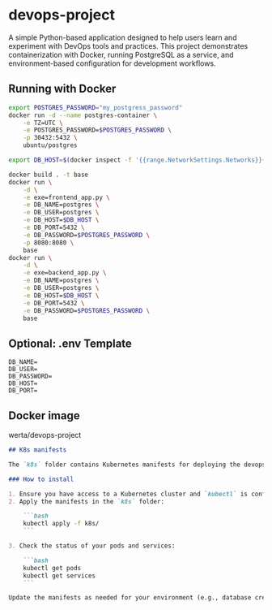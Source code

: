 # devops-project

A simple Python-based application designed to help users learn and experiment with DevOps tools and practices. This project demonstrates containerization with Docker, running PostgreSQL as a service, and environment-based configuration for development workflows.

## Running with Docker

```bash
export POSTGRES_PASSWORD="my_postgress_password"
docker run -d --name postgres-container \
    -e TZ=UTC \
    -e POSTGRES_PASSWORD=$POSTGRES_PASSWORD \
    -p 30432:5432 \
    ubuntu/postgres

export DB_HOST=$(docker inspect -f '{{range.NetworkSettings.Networks}}{{.IPAddress}}{{end}}' postgres-container)

docker build . -t base
docker run \
    -d \
    -e exe=frontend_app.py \
    -e DB_NAME=postgres \
    -e DB_USER=postgres \
    -e DB_HOST=$DB_HOST \
    -e DB_PORT=5432 \
    -e DB_PASSWORD=$POSTGRES_PASSWORD \
    -p 8080:8080 \
    base
docker run \
    -d \
    -e exe=backend_app.py \
    -e DB_NAME=postgres \
    -e DB_USER=postgres \
    -e DB_HOST=$DB_HOST \
    -e DB_PORT=5432 \
    -e DB_PASSWORD=$POSTGRES_PASSWORD \
    base
```

## Optional: .env Template

```env
DB_NAME=
DB_USER=
DB_PASSWORD=
DB_HOST=
DB_PORT=
```

## Docker image

werta/devops-project

````markdown
## K8s manifests

The `k8s` folder contains Kubernetes manifests for deploying the devops-project application and its PostgreSQL database. These manifests include Deployment, Service, and ConfigMap resources to simplify running the project in a Kubernetes cluster.

### How to install

1. Ensure you have access to a Kubernetes cluster and `kubectl` is configured.
2. Apply the manifests in the `k8s` folder:

    ```bash
    kubectl apply -f k8s/
    ```

3. Check the status of your pods and services:

    ```bash
    kubectl get pods
    kubectl get services
    ```

Update the manifests as needed for your environment (e.g., database credentials, image tags).
